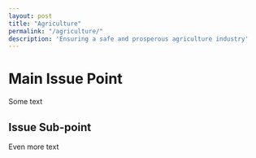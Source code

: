 ```yaml
---
layout: post
title: "Agriculture"
permalink: "/agriculture/"
description: 'Ensuring a safe and prosperous agriculture industry'
---
```


Main Issue Point
================

Some text

Issue Sub-point
---------------

Even more text
